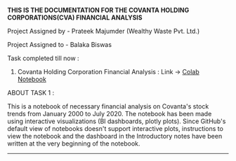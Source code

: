 **THIS IS THE DOCUMENTATION FOR THE COVANTA HOLDING CORPORATIONS(CVA) FINANCIAL ANALYSIS**

Project Assigned by - Prateek Majumder (Wealthy Waste Pvt. Ltd.)

Project Assigned to - Balaka Biswas

Task completed till now :

1. Covanta Holding Corporation Financial Analysis : Link -> [Colab Notebook](https://github.com/Wealthy-Waste/Financial-Analysis/blob/master/Covanta%20Holding%20Corporation/Covanta_Holding_Corporation_Financial_Analysis%20(3).ipynb)

ABOUT TASK 1 :

This is a notebook of necessary financial analysis on Covanta's stock trends from January 2000 to July 2020. The notebook has been made using interactive visualizations (BI dashboards, plotly plots). Since GitHub's default view of notebooks doesn't support interactive plots, instructions to view the notebook and the dashboard in the Introductory notes have been written at the very beginning of the notebook.

____________________________________________________________________________________________________________________________________________________________________________________________________________________
